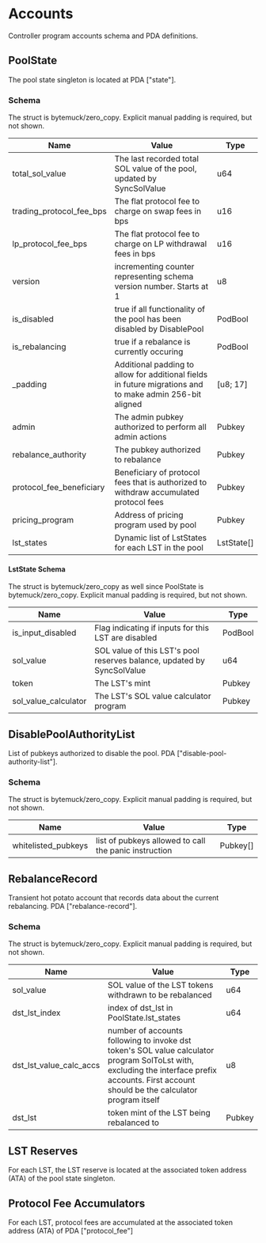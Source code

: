 # Accounts

Controller program accounts schema and PDA definitions.

## PoolState

The pool state singleton is located at PDA ["state"].

### Schema

The struct is bytemuck/zero_copy. Explicit manual padding is required, but not shown.

| Name                     | Value                                                                                                    | Type       |
| ------------------------ | -------------------------------------------------------------------------------------------------------- | ---------- |
| total_sol_value          | The last recorded total SOL value of the pool, updated by SyncSolValue                                   | u64        |
| trading_protocol_fee_bps | The flat protocol fee to charge on swap fees in bps                                                      | u16        |
| lp_protocol_fee_bps      | The flat protocol fee to charge on LP withdrawal fees in bps                                             | u16        |
| version                  | incrementing counter representing schema version number. Starts at 1                                     | u8         |
| is_disabled              | true if all functionality of the pool has been disabled by DisablePool                                   | PodBool    |
| is_rebalancing           | true if a rebalance is currently occuring                                                                | PodBool    |
| \_padding                | Additional padding to allow for additional fields in future migrations and to make admin 256-bit aligned | [u8; 17]   |
| admin                    | The admin pubkey authorized to perform all admin actions                                                 | Pubkey     |
| rebalance_authority      | The pubkey authorized to rebalance                                                                       | Pubkey     |
| protocol_fee_beneficiary | Beneficiary of protocol fees that is authorized to withdraw accumulated protocol fees                    | Pubkey     |
| pricing_program          | Address of pricing program used by pool                                                                  | Pubkey     |
| lst_states               | Dynamic list of LstStates for each LST in the pool                                                       | LstState[] |

#### LstState Schema

The struct is bytemuck/zero_copy as well since PoolState is bytemuck/zero_copy. Explicit manual padding is required, but not shown.

| Name                 | Value                                                                  | Type    |
| -------------------- | ---------------------------------------------------------------------- | ------- |
| is_input_disabled    | Flag indicating if inputs for this LST are disabled                    | PodBool |
| sol_value            | SOL value of this LST's pool reserves balance, updated by SyncSolValue | u64     |
| token                | The LST's mint                                                         | Pubkey  |
| sol_value_calculator | The LST's SOL value calculator program                                 | Pubkey  |

## DisablePoolAuthorityList

List of pubkeys authorized to disable the pool. PDA ["disable-pool-authority-list"].

### Schema

The struct is bytemuck/zero_copy. Explicit manual padding is required, but not shown.

| Name                | Value                                                 | Type     |
| ------------------- | ----------------------------------------------------- | -------- |
| whitelisted_pubkeys | list of pubkeys allowed to call the panic instruction | Pubkey[] |

## RebalanceRecord

Transient hot potato account that records data about the current rebalancing. PDA ["rebalance-record"].

### Schema

The struct is bytemuck/zero_copy. Explicit manual padding is required, but not shown.

| Name                    | Value                                                                                                                                                                                         | Type   |
| ----------------------- | --------------------------------------------------------------------------------------------------------------------------------------------------------------------------------------------- | ------ |
| sol_value               | SOL value of the LST tokens withdrawn to be rebalanced                                                                                                                                        | u64    |
| dst_lst_index           | index of dst_lst in PoolState.lst_states                                                                                                                                                      | u64    |
| dst_lst_value_calc_accs | number of accounts following to invoke dst token's SOL value calculator program SolToLst with, excluding the interface prefix accounts. First account should be the calculator program itself | u8     |
| dst_lst                 | token mint of the LST being rebalanced to                                                                                                                                                     | Pubkey |

## LST Reserves

For each LST, the LST reserve is located at the associated token address (ATA) of the pool state singleton.

## Protocol Fee Accumulators

For each LST, protocol fees are accumulated at the associated token address (ATA) of PDA ["protocol_fee"]
